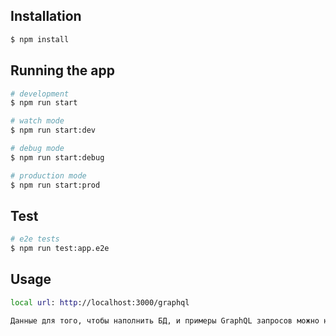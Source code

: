 ## Installation

```bash
$ npm install
```

## Running the app

```bash
# development
$ npm run start

# watch mode
$ npm run start:dev

# debug mode
$ npm run start:debug

# production mode
$ npm run start:prod
```

## Test

```bash
# e2e tests
$ npm run test:app.e2e
```

## Usage

```bash
local url: http://localhost:3000/graphql

Данные для того, чтобы наполнить БД, и примеры GraphQL запросов можно найти в папке /dev.
```
